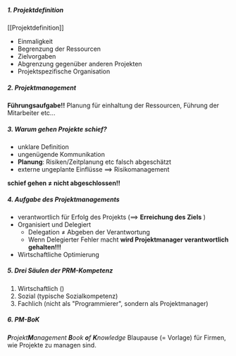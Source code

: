 ##### 1. Projektdefinition
[[Projektdefinition]]
- Einmaligkeit
- Begrenzung der Ressourcen
- Zielvorgaben
- Abgrenzung gegenüber anderen Projekten
- Projektspezifische Organisation

##### 2. Projektmanagement
**Führungsaufgabe!!** Planung für einhaltung der Ressourcen, Führung der Mitarbeiter etc...

##### 3. Warum gehen Projekte schief?
- unklare Definition
- ungenügende Kommunikation
- **Planung**: Risiken/Zeitplanung etc falsch abgeschätzt
- externe ungeplante Einflüsse ==> Risikomanagement

**schief gehen $\not=$ nicht abgeschlossen!!** 

##### 4. Aufgabe des Projektmanagements
- verantwortlich für Erfolg des Projekts (==> **Erreichung des Ziels** )
- Organisiert und Delegiert
	- Delegation $\not=$ Abgeben der Verantwortung
	- Wenn Delegierter Fehler macht **wird Projektmanager verantwortlich gehalten!!!**
- Wirtschaftliche Optimierung

##### 5. Drei Säulen der PRM-Kompetenz
1) Wirtschaftlich ()
2) Sozial (typische Sozialkompetenz)
3) Fachlich (nicht als "Programmierer", sondern als Projektmanager)

##### 6. PM-BoK
_**P**rojekt**M**anagement **B**ook **o**f **K**nowledge_
Blaupause (= Vorlage) für Firmen, wie Projekte zu managen sind.